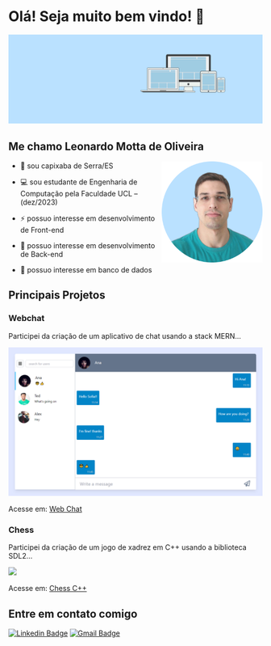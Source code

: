 # Olá! Seja muito bem vindo!  👋

[<img alt="banner" src="https://raw.githubusercontent.com/leo-motta/leo-motta/master/banner.png" >](https://raw.githubusercontent.com/leo-motta/leo-motta/master/banner.png)

## Me chamo Leonardo Motta de Oliveira

[<img align="right"  alt="banner" src="https://raw.githubusercontent.com/leo-motta/leo-motta/master/profile.png" width="200">](https://raw.githubusercontent.com/leo-motta/leo-motta/master/profile.png)

- 🌱 sou capixaba de Serra/ES  

- 💻 sou estudante de Engenharia de Computação pela Faculdade UCL – (dez/2023)

- ⚡ possuo interesse em desenvolvimento de Front-end

- 🚀 possuo interesse em desenvolvimento de Back-end

- 🔑 possuo interesse em banco de dados

## Principais Projetos

### Webchat

Participei da criação de um aplicativo de chat usando a stack MERN...

[<img src="https://github.com/leo-motta/webchat/blob/master/screenshots/screenshot_03.png" width="600">](https://github.com/leo-motta/webchat)

Acesse em: [Web Chat](https://github.com/leo-motta/webchat "Web Chat")


### Chess

Participei da criação de um jogo de xadrez em C++ usando a biblioteca SDL2...

[<img src="https://i3.ytimg.com/vi/t80xjY6SwNA/maxresdefault.jpg" width="600">](https://github.com/leo-motta/chess-sdl2)

Acesse em: [Chess C++](https://github.com/leo-motta/chess-sdl2 "Chess C++")

## Entre em contato comigo

[![Linkedin Badge](https://img.shields.io/badge/-LinkedIn-5DADE2?style=flat-square&logo=Linkedin&logoColor=white&link=https://www.linkedin.com/in/leonardomottaol)](https://www.linkedin.com/in/leonardomottaol/)
[![Gmail Badge](https://img.shields.io/badge/-leonardomotta@ucl.br-5DADE2?style=flat-square&logo=Gmail&logoColor=white&link=mailto:leonardomotta@ucl.br)](mailto:leonardomotta@ucl.br)
